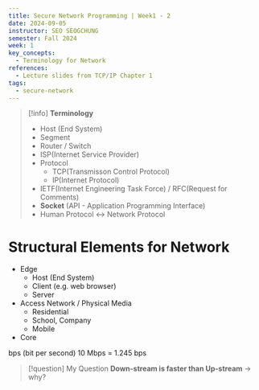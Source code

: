 ```yaml
---
title: Secure Network Programming | Week1 - 2
date: 2024-09-05
instructor: SEO SEOGCHUNG
semester: Fall 2024
week: 1
key_concepts:
  - Terminology for Network
references:
  - Lecture slides from TCP/IP Chapter 1
tags: 
  - secure-network
---
```


> [!info] **Terminology**
> - Host (End System)
> - Segment
> - Router / Switch
> - ISP(Internet Service Provider)
> - Protocol
> 	- TCP(Transmisson Control Protocol)
> 	- IP(Internet Protocol)
> - IETF(Internet Engineering Task Force) / RFC(Request for Comments)
> - **Socket** (API - Application Programming Interface)
> - Human Protocol <-> Network Protocol

# Structural Elements for Network

- Edge
	- Host (End System)
	- Client (e.g. web browser)
	- Server
- Access Network / Physical Media
	- Residential
	- School, Company
	- Mobile
- Core

bps (bit per second)
10 Mbps = 1.245 bps

> [!question] My Question
> **Down-stream is faster than Up-stream** -> why?
